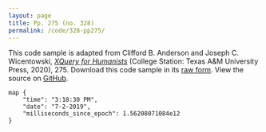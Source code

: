 ```yaml
---
layout: page
title: Pp. 275 (no. 328)
permalink: /code/328-pp275/
---
```


This code sample is adapted from Clifford B. Anderson and Joseph C. Wicentowski, 
[_XQuery for Humanists_](/) (College Station: Texas A&M University Press, 2020), 275. 
Download this code sample in its [raw form](/code/328-pp275/328-pp275.xq).
View the source on [GitHub](https://github.com/coding4humanists/xquery4humanists/blob/release/code/328-pp275/328-pp275.xq).

```xquery
map {
    "time": "3:18:30 PM",
    "date": "7-2-2019",
    "milliseconds_since_epoch": 1.56208071084e12
}
```  
